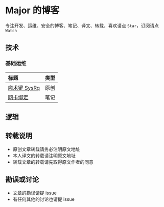 # Major 的博客

专注开发、运维、安全的博客、笔记、译文、转载，喜欢请点 `Star`，订阅请点 `Watch`

## 技术

### 基础运维

标题|类型
:-----------------|:-:
[魔术键 SysRq](posts/sysrq.md)|原创
[网卡绑定](posts/network-bonding.md)|笔记

## 逻辑

## 转载说明

- 原创文章转载请务必注明原文地址
- 本人译文的转载请注明原文地址
- 转载文章的转载请先取得原文作者的同意

## 勘误或讨论

- 文章的勘误请提 issue
- 有任何其他的讨论也请提 issue
